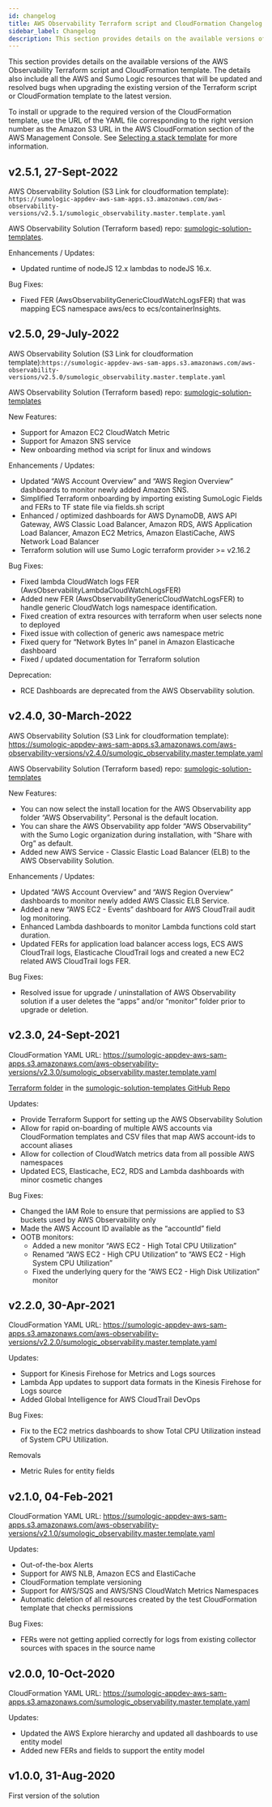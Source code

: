 ```yaml
---
id: changelog
title: AWS Observability Terraform script and CloudFormation Changelog
sidebar_label: Changelog
description: This section provides details on the available versions of the AWS Observability Cloud Formation template.
---
```


This section provides details on the available versions of the AWS Observability Terraform script and CloudFormation template. The details also include all the AWS and Sumo Logic resources that will be updated and resolved bugs when upgrading the existing version of the Terraform script or CloudFormation template to the latest version.

To install or upgrade to the required version of the CloudFormation template, use the URL of the YAML file corresponding to the right version number as the Amazon S3 URL in the AWS CloudFormation section of the AWS Management Console. See [Selecting a stack template](https://docs.aws.amazon.com/AWSCloudFormation/latest/UserGuide/cfn-using-console-create-stack-template.html) for more information.


## v2.5.1, 27-Sept-2022

AWS Observability Solution (S3 Link for cloudformation template): `https://sumologic-appdev-aws-sam-apps.s3.amazonaws.com/aws-observability-versions/v2.5.1/sumologic_observability.master.template.yaml`

AWS Observability Solution (Terraform based) repo: [sumologic-solution-templates](https://github.com/SumoLogic/sumologic-solution-templates).

Enhancements / Updates:
* Updated runtime of nodeJS 12.x lambdas to nodeJS 16.x.

Bug Fixes:
* Fixed FER (AwsObservabilityGenericCloudWatchLogsFER) that was mapping ECS namespace aws/ecs to ecs/containerInsights.


## v2.5.0, 29-July-2022

AWS Observability Solution (S3 Link for cloudformation template):`https://sumologic-appdev-aws-sam-apps.s3.amazonaws.com/aws-observability-versions/v2.5.0/sumologic_observability.master.template.yaml`

AWS Observability Solution (Terraform based) repo: [sumologic-solution-templates](https://github.com/SumoLogic/sumologic-solution-templates)

New Features:

* Support for Amazon EC2 CloudWatch Metric
* Support for Amazon SNS service
* New onboarding method via script for linux and windows

Enhancements / Updates:

* Updated “AWS Account Overview” and “AWS Region Overview” dashboards to monitor newly added Amazon SNS.
* Simplified Terraform onboarding by importing existing SumoLogic Fields and FERs to TF state file via fields.sh script
* Enhanced / optimized dashboards for AWS DynamoDB, AWS API Gateway, AWS Classic Load Balancer, Amazon RDS, AWS Application Load Balancer, Amazon EC2 Metrics, Amazon ElastiCache, AWS Network Load Balancer
* Terraform solution will use Sumo Logic terraform provider >= v2.16.2

Bug Fixes:

* Fixed lambda CloudWatch logs FER (AwsObservabilityLambdaCloudWatchLogsFER)
* Added new FER (AwsObservabilityGenericCloudWatchLogsFER) to handle generic CloudWatch logs namespace identification.
* Fixed creation of extra resources with terraform when user selects none to deployed
* Fixed issue with collection of generic aws namespace metric
* Fixed query for “Network Bytes In” panel in Amazon Elasticache dashboard
* Fixed / updated documentation for Terraform solution

Deprecation:

* RCE Dashboards are deprecated from the AWS Observability solution.




## v2.4.0, 30-March-2022
AWS Observability Solution (S3 Link for cloudformation template):
https://sumologic-appdev-aws-sam-apps.s3.amazonaws.com/aws-observability-versions/v2.4.0/sumologic_observability.master.template.yaml

AWS Observability Solution (Terraform based) repo: [sumologic-solution-templates](https://github.com/SumoLogic/sumologic-solution-templates)

New Features:

* You can now select the install location for the AWS Observability app folder “AWS Observability”. Personal is the default location.
* You can share the AWS Observability app folder “AWS Observability” with the Sumo Logic organization during installation, with “Share with Org” as default.
* Added new AWS Service - Classic Elastic Load Balancer (ELB) to the AWS Observability Solution.

Enhancements / Updates:

* Updated “AWS Account Overview” and “AWS Region Overview” dashboards to monitor newly added AWS Classic ELB Service.
* Added a new “AWS EC2 - Events” dashboard for AWS CloudTrail audit log monitoring.
* Enhanced Lambda dashboards to monitor Lambda functions cold start duration.
* Updated FERs for application load balancer access logs, ECS AWS CloudTrail logs, Elasticache CloudTrail logs and created a new EC2 related AWS CloudTrail logs FER.

Bug Fixes:

* Resolved issue for upgrade / uninstallation of AWS Observability solution if a user deletes the “apps” and/or “monitor” folder prior to upgrade or deletion.

## v2.3.0, 24-Sept-2021

CloudFormation YAML URL: https://sumologic-appdev-aws-sam-apps.s3.amazonaws.com/aws-observability-versions/v2.3.0/sumologic_observability.master.template.yaml

[Terraform folder](https://github.com/SumoLogic/sumologic-solution-templates/tree/master/aws-observability-terraform) in the [sumologic-solution-templates GitHub Repo](https://github.com/SumoLogic/sumologic-solution-templates)

Updates:

* Provide Terraform Support for setting up the AWS Observability Solution
* Allow for rapid on-boarding of multiple AWS accounts via CloudFormation templates and CSV files that map AWS account-ids to account aliases
* Allow for collection of CloudWatch metrics data from all possible AWS namespaces
* Updated ECS, Elasticache, EC2, RDS and Lambda dashboards with minor cosmetic changes

Bug Fixes:

* Changed the IAM Role to ensure that permissions are applied to S3 buckets used by AWS Observability only
* Made the AWS Account ID available as the “accountId” field
* OOTB monitors:
  * Added a new monitor “AWS EC2 - High Total CPU Utilization”
  * Renamed “AWS EC2 - High CPU Utilization” to “AWS EC2 - High System CPU Utilization”
  * Fixed the underlying query for the “AWS EC2 - High Disk Utilization” monitor

## v2.2.0, 30-Apr-2021

CloudFormation YAML URL: https://sumologic-appdev-aws-sam-apps.s3.amazonaws.com/aws-observability-versions/v2.2.0/sumologic_observability.master.template.yaml

Updates:

* Support for Kinesis Firehose for Metrics and Logs sources
* Lambda App updates to support data formats in the Kinesis Firehose for Logs source
* Added Global Intelligence for AWS CloudTrail DevOps

Bug Fixes:

* Fix to the EC2 metrics dashboards to show Total CPU Utilization instead of System CPU Utilization.

Removals

* Metric Rules for entity fields

## v2.1.0, 04-Feb-2021

CloudFormation YAML URL: https://sumologic-appdev-aws-sam-apps.s3.amazonaws.com/aws-observability-versions/v2.1.0/sumologic_observability.master.template.yaml

Updates:

* Out-of-the-box Alerts
* Support for AWS NLB, Amazon ECS and ElastiCache
* CloudFormation template versioning
* Support for AWS/SQS and AWS/SNS CloudWatch Metrics Namespaces
* Automatic deletion of all resources created by the test CloudFormation template that checks permissions

Bug Fixes:

* FERs were not getting applied correctly for logs from existing collector sources with spaces in the source name

## v2.0.0, 10-Oct-2020

CloudFormation YAML URL: https://sumologic-appdev-aws-sam-apps.s3.amazonaws.com/sumologic_observability.master.template.yaml

Updates:

* Updated the AWS Explore hierarchy and updated all dashboards to use entity model
* Added new FERs and fields to support the entity model

## v1.0.0, 31-Aug-2020

First version of the solution
